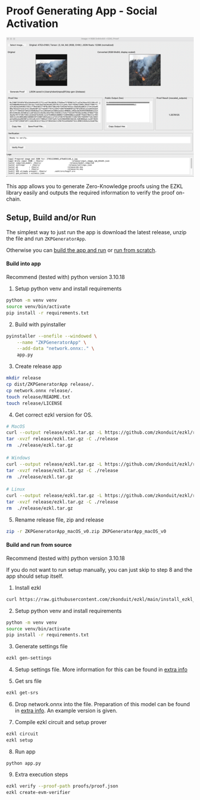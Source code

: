 # Proof Generating App - Social Activation

![Example Screenshot](etc/example_screenshot.png)

This app allows you to generate Zero-Knowledge proofs using the EZKL library easily and outputs the required information to verify the proof on-chain.

## Setup, Build and/or Run

The simplest way to just run the app is download the latest release, unzip the file and run `ZKPGeneratorApp`.

Otherwise you can [build the app and run](#build-into-app) or [run from scratch](#build-and-run-from-source).

#### Build into app

Recommend (tested with) python version 3.10.18

1. Setup python venv and install requirements
```bash
python -m venv venv
source venv/bin/activate
pip install -r requirements.txt
```

2. Build with pyinstaller
```bash
pyinstaller --onefile --windowed \
    --name "ZKPGeneratorApp" \
    --add-data "network.onnx:." \
    app.py
```

3. Create release app
```bash
mkdir release
cp dist/ZKPGeneratorApp release/.
cp network.onnx release/.
touch release/README.txt
touch release/LICENSE
```

4. Get correct ezkl version for OS.
```bash 
# MacOS
curl --output release/ezkl.tar.gz -L https://github.com/zkonduit/ezkl/releases/download/v22.2.1/build-artifacts.ezkl-macos-aarch64.tar.gz
tar -xvzf release/ezkl.tar.gz -C ./release
rm  ./release/ezkl.tar.gz

# Windows
curl --output release/ezkl.tar.gz -L https://github.com/zkonduit/ezkl/releases/download/v22.2.1/build-artifacts.ezkl-windows-msvc.tar.gz
tar -xvzf release/ezkl.tar.gz -C ./release
rm  ./release/ezkl.tar.gz

# Linux
curl --output release/ezkl.tar.gz -L https://github.com/zkonduit/ezkl/releases/download/v22.2.1/build-artifacts.ezkl-linux-gnu.tar.gz
tar -xvzf release/ezkl.tar.gz -C ./release
rm  ./release/ezkl.tar.gz
```

5. Rename release file, zip and release
```bash
zip -r ZKPGeneratorApp_macOS_v0.zip ZKPGeneratorApp_macOS_v0
```

#### Build and run from source

Recommend (tested with) python version 3.10.18

If you do not want to run setup manually, you can just skip to step 8 and the app should setup itself.

1. Install ezkl
```bash
curl https://raw.githubusercontent.com/zkonduit/ezkl/main/install_ezkl_cli.sh | bash
```

2. Setup python venv and install requirements
```bash
python -m venv venv
source venv/bin/activate
pip install -r requirements.txt
```

3. Generate settings file
```bash
ezkl gen-settings
```

4. Setup settings file. More information for this can be found in [extra info](/etc/EXTRA_README.md)

5. Get srs file
```bash
ezkl get-srs
```

6. Drop network.onnx into the file. Preparation of this model can be found in [extra info](/etc/EXTRA_README.md). An example version is given.

7. Compile ezkl circuit and setup prover
```bash
ezkl circuit
ezkl setup
```

8. Run app
```
python app.py
```

9. Extra execution steps 
```bash
ezkl verify --proof-path proofs/proof.json
ezkl create-evm-verifier
```



